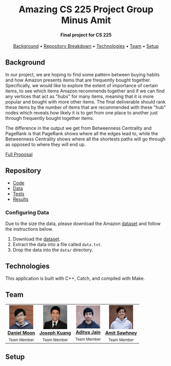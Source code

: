 <h1 align="center">
  Amazing CS 225 Project Group Minus Amit
  </br>
</h1>

<h4 align="center">Final project for CS 225</h4>

<p align="center">
  <a href="#background">Background</a> •
  <a href="#repository">Repository Breakdown</a> •
  <a href="#technologies">Technologies</a> •
  <a href="#team">Team</a> •
  <a href="#setup">Setup</a>
</p>

## Background

In our project, we are hoping to find some pattern between buying habits and how Amazon presents items that are frequently bought together. Specifically, we would like to explore the extent of importance of certain items, to see which items Amazon recommends together and if we can find any vertices that act as "hubs" for many items, meaning that it is more popular and bought with more other items. The final deliverable should rank these items by the number of items that are recommended with these "hub" nodes which reveals how likely it is to get from one place to another just through frequently bought together items.

The difference in the output we get from Betweenness Centrality and PageRank is that PageRank shows where all the edges lead to, while the Betweenness Centrality shows where all the shortests paths will go through as opposed to where they will end up.

[Full Proposal](https://github-dev.cs.illinois.edu/cs225-fa21/dm32-sawhney4-adityaj5-jjkuang2/blob/main/teamdocs/final_project_proposal.md)

## Repository

- [Code](https://github-dev.cs.illinois.edu/cs225-fa21/dm32-sawhney4-adityaj5-jjkuang2/tree/main/src)
- [Data](https://github-dev.cs.illinois.edu/cs225-fa21/dm32-sawhney4-adityaj5-jjkuang2/tree/main/data)
- [Tests](https://github-dev.cs.illinois.edu/cs225-fa21/dm32-sawhney4-adityaj5-jjkuang2/tree/main/tests)
- [Results](https://github-dev.cs.illinois.edu/cs225-fa21/dm32-sawhney4-adityaj5-jjkuang2/tree/main/results)

### Configuring Data

Due to the size the data, please download the Amazon [dataset](http://snap.stanford.edu/data/amazon0302.html) and follow the instructions below.

1. Download the [dataset](http://snap.stanford.edu/data/amazon0302.html).
2. Extract the data into a file called `data.txt`. 
3. Drop the data into the `data/` directory.  

## Technologies

This application is built with C++, Catch, and compiled with Make. 

## Team

<table align="center">
  <tr>
    <td align="center"><a href="https://www.linkedin.com/in/daniel-moon1/"><img src="./photos/daniel-moon.jpg" width="75px;" alt="Daniel Moon"/><br /><b>Daniel Moon</b></a><br /><sub>Team Member</sub></td>
    <td align="center"><a href="https://www.linkedin.com/in/joseph-kuang-6bb55b1ba/"><img src="./photos/joseph-kuang.jpg" width="75px;" height="75px;" alt="Joseph Kuang"/><br /><b>Joseph Kuang</b></a><br /><sub>Team Member</sub></td>
    <td align="center"><a href="https://github.com/ajain1921"><img src="./photos/aditya-jain.jpg" width="75px;" alt="Aditya Jain"/><br /><b>Aditya Jain</b></a><br /><sub>Team Member</sub></td>
    <td align="center"><a href="https://www.linkedin.com/in/amit-m-sawhney/"><img src="./photos/amit-sawhney.jpg" width="75px;" height="75px;" alt="Amit Sawhney"/><br /><b>Amit Sawhney</b></a><br /><sub>Team Member</sub></td>
    </tr>
</table>

## Setup
